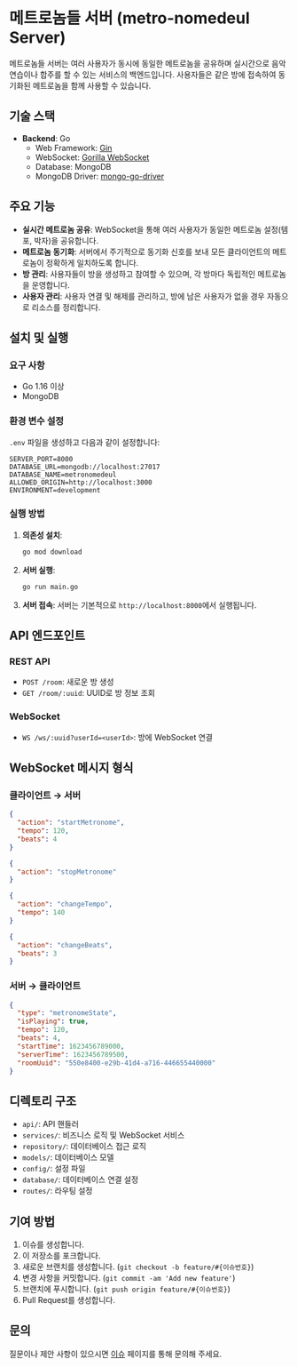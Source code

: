 # 메트로놈들 서버 (metro-nomedeul Server)

메트로놈들 서버는 여러 사용자가 동시에 동일한 메트로놈을 공유하며 실시간으로 음악 연습이나 합주를 할 수 있는 서비스의 백엔드입니다. 사용자들은 같은 방에 접속하여 동기화된 메트로놈을 함께 사용할 수 있습니다.

## 기술 스택

- **Backend**: Go
  - Web Framework: [Gin](https://github.com/gin-gonic/gin)
  - WebSocket: [Gorilla WebSocket](https://github.com/gorilla/websocket)
  - Database: MongoDB
  - MongoDB Driver: [mongo-go-driver](https://github.com/mongodb/mongo-go-driver)

## 주요 기능

- **실시간 메트로놈 공유**: WebSocket을 통해 여러 사용자가 동일한 메트로놈 설정(템포, 박자)을 공유합니다.
- **메트로놈 동기화**: 서버에서 주기적으로 동기화 신호를 보내 모든 클라이언트의 메트로놈이 정확하게 일치하도록 합니다.
- **방 관리**: 사용자들이 방을 생성하고 참여할 수 있으며, 각 방마다 독립적인 메트로놈을 운영합니다.
- **사용자 관리**: 사용자 연결 및 해제를 관리하고, 방에 남은 사용자가 없을 경우 자동으로 리소스를 정리합니다.

## 설치 및 실행

### 요구 사항

- Go 1.16 이상
- MongoDB

### 환경 변수 설정

`.env` 파일을 생성하고 다음과 같이 설정합니다:

```
SERVER_PORT=8000
DATABASE_URL=mongodb://localhost:27017
DATABASE_NAME=metronomedeul
ALLOWED_ORIGIN=http://localhost:3000
ENVIRONMENT=development
```

### 실행 방법

1. **의존성 설치**:

   ```bash
   go mod download
   ```

2. **서버 실행**:

   ```bash
   go run main.go
   ```

3. **서버 접속**: 서버는 기본적으로 `http://localhost:8000`에서 실행됩니다.

## API 엔드포인트

### REST API

- `POST /room`: 새로운 방 생성
- `GET /room/:uuid`: UUID로 방 정보 조회

### WebSocket

- `WS /ws/:uuid?userId=<userId>`: 방에 WebSocket 연결

## WebSocket 메시지 형식

### 클라이언트 → 서버

```json
{
  "action": "startMetronome",
  "tempo": 120,
  "beats": 4
}
```

```json
{
  "action": "stopMetronome"
}
```

```json
{
  "action": "changeTempo",
  "tempo": 140
}
```

```json
{
  "action": "changeBeats",
  "beats": 3
}
```

### 서버 → 클라이언트

```json
{
  "type": "metronomeState",
  "isPlaying": true,
  "tempo": 120,
  "beats": 4,
  "startTime": 1623456789000,
  "serverTime": 1623456789500,
  "roomUuid": "550e8400-e29b-41d4-a716-446655440000"
}
```

## 디렉토리 구조

- `api/`: API 핸들러
- `services/`: 비즈니스 로직 및 WebSocket 서비스
- `repository/`: 데이터베이스 접근 로직
- `models/`: 데이터베이스 모델
- `config/`: 설정 파일
- `database/`: 데이터베이스 연결 설정
- `routes/`: 라우팅 설정

## 기여 방법

1. 이슈를 생성합니다.
2. 이 저장소를 포크합니다.
3. 새로운 브랜치를 생성합니다. (`git checkout -b feature/#{이슈번호}`)
4. 변경 사항을 커밋합니다. (`git commit -am 'Add new feature'`)
5. 브랜치에 푸시합니다. (`git push origin feature/#{이슈번호}`)
6. Pull Request를 생성합니다.

## 문의

질문이나 제안 사항이 있으시면 [이슈](https://github.com/Todari/metro-nomedeul-server/issues) 페이지를 통해 문의해 주세요.
